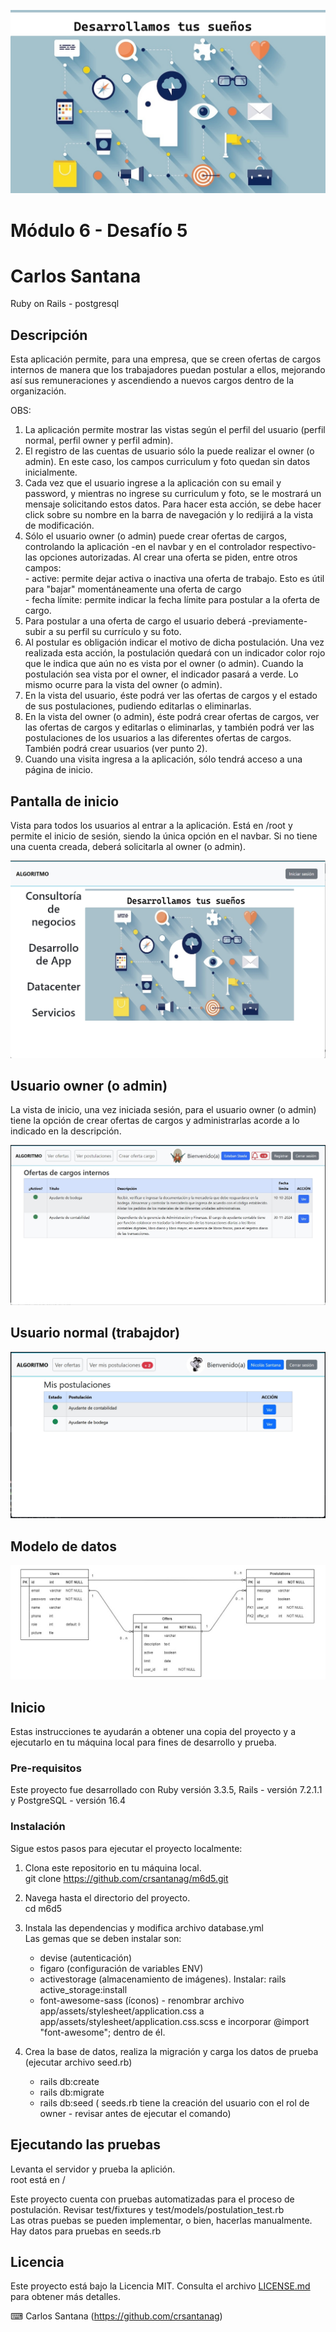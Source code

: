 ![Banner](banner.jpg)  

# Módulo 6 - Desafío 5
# Carlos Santana

Ruby on Rails - postgresql

## Descripción

Esta aplicación permite, para una empresa, que se creen ofertas de cargos internos de manera que los trabajadores puedan postular a ellos, mejorando así sus remuneraciones y ascendiendo a nuevos cargos dentro de la organización.

OBS:  
   1. La aplicación permite mostrar las vistas según el perfil del usuario (perfil normal, perfil owner y perfil admin).  
   2. El registro de las cuentas de usuario sólo la puede realizar el owner (o admin). En este caso, los campos curriculum y foto quedan sin datos inicialmente.  
   3. Cada vez que el usuario ingrese a la aplicación con su email y password, y mientras no ingrese su curriculum y foto, se le mostrará un mensaje solicitando estos datos. Para hacer esta acción, se debe hacer click sobre su nombre en la barra de navegación y lo redijirá a la vista de modificación.  
   4. Sólo el usuario owner (o admin) puede crear ofertas de cargos, controlando la aplicación -en el navbar y en el controlador respectivo- las opciones autorizadas. Al crear una oferta se piden, entre otros campos:  
     - active: permite dejar activa o inactiva una oferta de trabajo. Esto es útil para "bajar" momentáneamente una oferta de cargo  
     - fecha límite: permite indicar la fecha límite para postular a la oferta de cargo.  
   5. Para postular a una oferta de cargo el usuario deberá -previamente- subir a su perfil su currículo y su foto.  
   6. Al postular es obligación indicar el motivo de dicha postulación. Una vez realizada esta acción, la postulación quedará con un indicador color rojo que le indica que aún no es vista por el owner (o admin). Cuando la postulación sea vista por el owner, el indicador pasará a verde. Lo mismo ocurre para la vista del owner (o admin).  
   7. En la vista del usuario, éste podrá ver las ofertas de cargos y el estado de sus postulaciones, pudiendo editarlas o eliminarlas.  
   8. En la vista del owner (o admin), éste podrá crear ofertas de cargos, ver las ofertas de cargos y editarlas o eliminarlas, y también podrá ver las postulaciones de los usuarios a las diferentes ofertas de cargos. También podrá crear usuarios (ver punto 2).  
   9. Cuando una visita ingresa a la aplicación, sólo tendrá acceso a una página de inicio.  
  
## Pantalla de inicio  
  
Vista para todos los usuarios al entrar a la aplicación. Está en /root y permite el inicio de sesión, siendo la única opción en el navbar. Si no tiene una cuenta creada, deberá solicitarla al owner (o admin).  
  
![Usuario](screen1.jpg)  
  
## Usuario owner (o admin) 
  
La vista de inicio, una vez iniciada sesión, para el usuario owner (o admin) tiene la opción de crear ofertas de cargos y administrarlas acorde a lo indicado en la descripción.  
  
![Author](screen2.jpg)  

## Usuario normal (trabajdor)  
  
![Author](screen3.jpg) 
  
## Modelo de datos  
  
![Modelo](model.jpg)
  
## Inicio
  
Estas instrucciones te ayudarán a obtener una copia del proyecto y a ejecutarlo en tu máquina local para fines de desarrollo y prueba.

### Pre-requisitos
  
Este proyecto fue desarrollado con Ruby versión 3.3.5, Rails - versión 7.2.1.1 y PostgreSQL - versión 16.4

### Instalación
  
Sigue estos pasos para ejecutar el proyecto localmente:
  
1. Clona este repositorio en tu máquina local.  
git clone https://github.com/crsantanag/m6d5.git  
  
2. Navega hasta el directorio del proyecto.  
cd m6d5  
  
3. Instala las dependencias y modifica archivo database.yml  
Las gemas que se deben instalar son:   
   - devise (autenticación)
   - figaro (configuración de variables ENV)  
   - activestorage (almacenamiento de imágenes). Instalar: rails active_storage:install  
   - font-awesome-sass (íconos) - renombrar archivo app/assets/stylesheet/application.css a app/assets/stylesheet/application.css.scss e incorporar @import "font-awesome"; dentro de él.  
  
4. Crea la base de datos, realiza la migración y carga los datos de prueba (ejecutar archivo seed.rb)  
    - rails db:create  
    - rails db:migrate  
    - rails db:seed ( seeds.rb tiene la creación del usuario con el rol de owner - revisar antes de ejecutar el comando)  
  
## Ejecutando las pruebas
Levanta el servidor y prueba la aplición.  
root está en /  
  
Este proyecto cuenta con pruebas automatizadas para el proceso de postulación. Revisar test/fixtures y test/models/postulation_test.rb   
Las otras puebas se pueden implementar, o bien, hacerlas manualmente. Hay datos para pruebas en seeds.rb  
  
## Licencia  
  
Este proyecto está bajo la Licencia MIT. Consulta el archivo [LICENSE.md](LICENSE.md) para obtener más detalles.  
  
⌨ ️Carlos Santana (https://github.com/crsantanag)